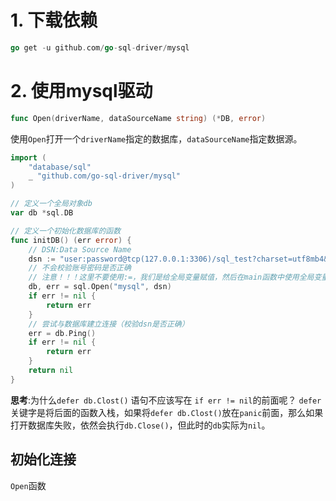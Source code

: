 # 1. 下载依赖

```go
go get -u github.com/go-sql-driver/mysql
```

# 2. 使用mysql驱动

```go
func Open(driverName, dataSourceName string) (*DB, error)
```
使用`Open`打开一个`driverName`指定的数据库，`dataSourceName`指定数据源。

```go
import (  
    "database/sql"  
    _ "github.com/go-sql-driver/mysql"  
)  

// 定义一个全局对象db
var db *sql.DB

// 定义一个初始化数据库的函数
func initDB() (err error) {
	// DSN:Data Source Name
	dsn := "user:password@tcp(127.0.0.1:3306)/sql_test?charset=utf8mb4&parseTime=True"
	// 不会校验账号密码是否正确
	// 注意！！！这里不要使用:=，我们是给全局变量赋值，然后在main函数中使用全局变量db
	db, err = sql.Open("mysql", dsn)
	if err != nil {
		return err
	}
	// 尝试与数据库建立连接（校验dsn是否正确）
	err = db.Ping()
	if err != nil {
		return err
	}
	return nil
}
```
**思考**:为什么`defer db.Clost()` 语句不应该写在 `if err != nil`的前面呢？
`defer`关键字是将后面的函数入栈，如果将`defer db.Clost()`放在`panic`前面，那么如果打开数据库失败，依然会执行`db.Close()`，但此时的`db`实际为`nil`。

## 初始化连接

`Open`函数